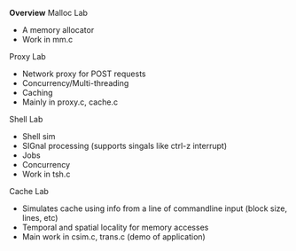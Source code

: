 **Overview**
Malloc Lab
- A memory allocator
- Work in mm.c

Proxy Lab
- Network proxy for POST requests
- Concurrency/Multi-threading
- Caching
- Mainly in proxy.c, cache.c

Shell Lab
- Shell sim
- SIGnal processing (supports singals like ctrl-z interrupt)
- Jobs
- Concurrency
- Work in tsh.c

Cache Lab
- Simulates cache using info from a line of commandline input (block size, lines, etc)
- Temporal and spatial locality for memory accesses
- Main work in csim.c, trans.c (demo of application)

